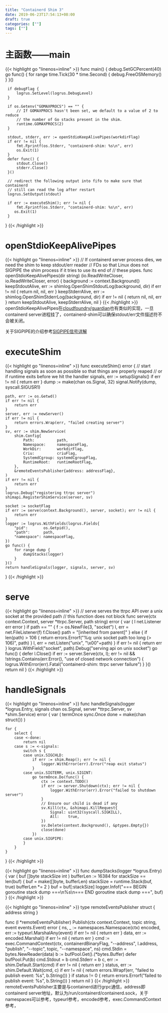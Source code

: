```yaml
---
title: "Containerd Shim 3"
date: 2019-06-23T17:54:13+08:00
draft: true
categories: [""]
tags: [""]
---
```


# 主函数——main

{{< highlight go "linenos=inline" >}}
 func main() {
     debug.SetGCPercent(40)
     go func() {
         for range time.Tick(30 * time.Second) {
             debug.FreeOSMemory()
         }
     }()

     if debugFlag {
         logrus.SetLevel(logrus.DebugLevel)
     }

     if os.Getenv("GOMAXPROCS") == "" {
         // If GOMAXPROCS hasn't been set, we default to a value of 2 to reduce
         // the number of Go stacks present in the shim.
         runtime.GOMAXPROCS(2)
     }

     stdout, stderr, err := openStdioKeepAlivePipes(workdirFlag)
     if err != nil {
         fmt.Fprintf(os.Stderr, "containerd-shim: %s\n", err)
         os.Exit(1)
     }
     defer func() {
         stdout.Close()
         stderr.Close()
     }()

     // redirect the following output into fifo to make sure that containerd
     // still can read the log after restart
     logrus.SetOutput(stdout)

     if err := executeShim(); err != nil {
         fmt.Fprintf(os.Stderr, "containerd-shim: %s\n", err)
        os.Exit(1)
     }
 }
{{< /highlight >}}


# openStdioKeepAlivePipes

{{< highlight go "linenos=inline" >}}
// If containerd server process dies, we need the shim to keep stdout/err reader
// FDs so that Linux does not SIGPIPE the shim process if it tries to use its end of
// these pipes.
func openStdioKeepAlivePipes(dir string) (io.ReadWriteCloser, io.ReadWriteCloser, error) {
    background := context.Background()
    keepStdoutAlive, err := shimlog.OpenShimStdoutLog(background, dir)
    if err != nil {
        return nil, nil, err
    }
    keepStderrAlive, err := shimlog.OpenShimStderrLog(background, dir)
    if err != nil {
        return nil, nil, err
    }
    return keepStdoutAlive, keepStderrAlive, nil
}
{{< /highlight >}}
openStdioKeepAlivePipes在[cloudfoundry/guardian](https://github.com/cloudfoundry/guardian/blob/master/cmd/dadoo/main_linux.go)也有类似的实现，一旦containerd
server进程挂了，containerd-shim可以确保stdout/err文件描述符不会被关闭。

关于SIGPIPE的介绍参考[SIGPIPE信号详解]()

# executeShim
{{< highlight go "linenos=inline" >}}
func executeShim() error {
	// start handling signals as soon as possible so that things are properly reaped
	// or if runtime exits before we hit the handler
	signals, err := setupSignals()
	if err != nil {
		return err
	}
	dump := make(chan os.Signal, 32)
	signal.Notify(dump, syscall.SIGUSR1)

	path, err := os.Getwd()
	if err != nil {
		return err
	}
	server, err := newServer()
	if err != nil {
		return errors.Wrap(err, "failed creating server")
	}
	sv, err := shim.NewService(
		shim.Config{
			Path:          path,
			Namespace:     namespaceFlag,
			WorkDir:       workdirFlag,
			Criu:          criuFlag,
			SystemdCgroup: systemdCgroupFlag,
			RuntimeRoot:   runtimeRootFlag,
		},
		&remoteEventsPublisher{address: addressFlag},
	)
	if err != nil {
		return err
	}
	logrus.Debug("registering ttrpc server")
	shimapi.RegisterShimService(server, sv)

	socket := socketFlag
	if err := serve(context.Background(), server, socket); err != nil {
		return err
	}
	logger := logrus.WithFields(logrus.Fields{
		"pid":       os.Getpid(),
		"path":      path,
		"namespace": namespaceFlag,
	})
	go func() {
		for range dump {
			dumpStacks(logger)
		}
	}()
	return handleSignals(logger, signals, server, sv)
}
{{< /highlight >}}


# serve

{{< highlight go "linenos=inline" >}}
// serve serves the ttrpc API over a unix socket at the provided path
// this function does not block
func serve(ctx context.Context, server *ttrpc.Server, path string) error {
	var (
		l   net.Listener
		err error
	)
	if path == "" {
		f := os.NewFile(3, "socket")
		l, err = net.FileListener(f)
		f.Close()
		path = "[inherited from parent]"
	} else {
		if len(path) > 106 {
			return errors.Errorf("%q: unix socket path too long (> 106)", path)
		}
		l, err = net.Listen("unix", "\x00"+path)
	}
	if err != nil {
		return err
	}
	logrus.WithField("socket", path).Debug("serving api on unix socket")
	go func() {
		defer l.Close()
		if err := server.Serve(ctx, l); err != nil &&
			!strings.Contains(err.Error(), "use of closed network connection") {
			logrus.WithError(err).Fatal("containerd-shim: ttrpc server failure")
		}
	}()
	return nil
}
{{< /highlight >}}


# handleSignals
{{< highlight go "linenos=inline" >}}
func handleSignals(logger *logrus.Entry, signals chan os.Signal, server *ttrpc.Server, sv *shim.Service) error {
	var (
		termOnce sync.Once
		done     = make(chan struct{})
	)

	for {
		select {
		case <-done:
			return nil
		case s := <-signals:
			switch s {
			case unix.SIGCHLD:
				if err := shim.Reap(); err != nil {
					logger.WithError(err).Error("reap exit status")
				}
			case unix.SIGTERM, unix.SIGINT:
				go termOnce.Do(func() {
					ctx := context.TODO()
					if err := server.Shutdown(ctx); err != nil {
						logger.WithError(err).Error("failed to shutdown server")
					}
					// Ensure our child is dead if any
					sv.Kill(ctx, &shimapi.KillRequest{
						Signal: uint32(syscall.SIGKILL),
						All:    true,
					})
					sv.Delete(context.Background(), &ptypes.Empty{})
					close(done)
				})
			case unix.SIGPIPE:
			}
		}
	}
}
{{< /highlight >}}

{{< highlight go "linenos=inline" >}}
func dumpStacks(logger *logrus.Entry) {
	var (
		buf       []byte
		stackSize int
	)
	bufferLen := 16384
	for stackSize == len(buf) {
		buf = make([]byte, bufferLen)
		stackSize = runtime.Stack(buf, true)
		bufferLen *= 2
	}
	buf = buf[:stackSize]
	logger.Infof("=== BEGIN goroutine stack dump ===\n%s\n=== END goroutine stack dump ===", buf)
}
{{< /highlight >}}

{{< highlight go "linenos=inline" >}}
type remoteEventsPublisher struct {
	address string
}

func (l *remoteEventsPublisher) Publish(ctx context.Context, topic string, event events.Event) error {
	ns, _ := namespaces.Namespace(ctx)
	encoded, err := typeurl.MarshalAny(event)
	if err != nil {
		return err
	}
	data, err := encoded.Marshal()
	if err != nil {
		return err
	}
	cmd := exec.CommandContext(ctx, containerdBinaryFlag, "--address", l.address, "publish", "--topic", topic, "--namespace", ns)
	cmd.Stdin = bytes.NewReader(data)
	b := bufPool.Get().(*bytes.Buffer)
	defer bufPool.Put(b)
	cmd.Stdout = b
	cmd.Stderr = b
	c, err := shim.Default.Start(cmd)
	if err != nil {
		return err
	}
	status, err := shim.Default.Wait(cmd, c)
	if err != nil {
		return errors.Wrapf(err, "failed to publish event: %s", b.String())
	}
	if status != 0 {
		return errors.Errorf("failed to publish event: %s", b.String())
	}
	return nil
}
{{< /highlight >}}
remoteEventsPublisher主要是与containerd进行grpc通信，address即containerd server地址，默认为/run/containerd/containerd.sock，关于namespaces可以参考，typeurl参考，encoded参考，exec.CommandContext参考，
